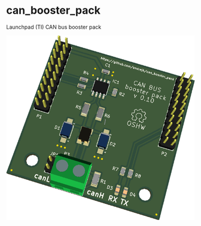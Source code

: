 can_booster_pack
================

Launchpad (TI) CAN bus booster pack

![rendered board](/canboost.png)